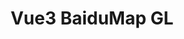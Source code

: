 ---
layout: home

title: Vue3 BaiduMap GL
titleTemplate: Vite & Vue Powered Static Site Generator

hero:
  name: Vue3 BaiduMap GL
  text: Vue3 & baidu-map-gl & TypeScript
  tagline: 一套基于 Vue 3.0 和百度地图gl的地图组件。
  image:
    src: /logo.png
    alt: Vue3 BaiduMap GL
  actions:
    - theme: brand
      text: 开始使用
      link: /zh/guide/
    - theme: alt
      text: View on GitHub
      link: https://github.com/yue1123/vue3-baidu-map-gl

features:
  - icon: 🪄
    title: '"化繁为简"'
    details: 将百度地图繁琐的Api封装进组件，你只需关注组件本身

  - icon: ✨
    title: 比较完整
    details: 提供的组件和 hooks 能覆盖大部分使用场景
    
  - icon: ⚡
    title: Composition Api + Ts
    details: 面向未来，更好的性能，和你的 Ts 项目无缝衔接

  - icon: 🧩 
    title: tree shaking 支持
    details: 模块分包，只打包你想要的的

  - icon: 🚰
    title: 体验良好
    details: 支持volar，组件提供完善的代码提示，与用户逻辑保持一致

  - icon: 🌏
    title: WebGl
    details: 基于百度地图Gl版SDK，WebGL对地图、覆盖物等进行渲染，支持3D视角展示地图
---